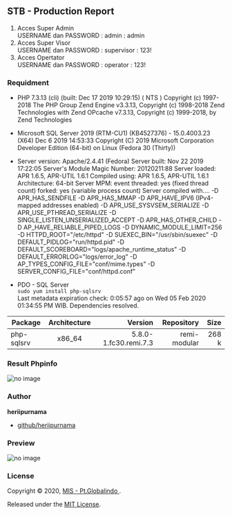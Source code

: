 ## STB  - Production Report

1. Acces Super Admin <br>
   USERNAME dan PASSWORD : admin : admin <br>
2. Acces Super Visor <br>
   USERNAME dan PASSWORD : supervisor : 123! <br>
3. Acces Opertator <br>
   USERNAME dan PASSWORD : operator : 123! <br>


### Requidment
* PHP 7.3.13 (cli) (built: Dec 17 2019 10:29:15) ( NTS )
Copyright (c) 1997-2018 The PHP Group
Zend Engine v3.3.13, Copyright (c) 1998-2018 Zend Technologies
    with Zend OPcache v7.3.13, Copyright (c) 1999-2018, by Zend Technologies 
* Microsoft SQL Server 2019 (RTM-CU1) (KB4527376) - 15.0.4003.23 (X64) 
	Dec  6 2019 14:53:33 
	Copyright (C) 2019 Microsoft Corporation
	Developer Edition (64-bit) on Linux (Fedora 30 (Thirty)) <X64>             
* Server version: Apache/2.4.41 (Fedora)
Server built:   Nov 22 2019 17:22:05
Server's Module Magic Number: 20120211:88
Server loaded:  APR 1.6.5, APR-UTIL 1.6.1
Compiled using: APR 1.6.5, APR-UTIL 1.6.1
Architecture:   64-bit
Server MPM:     event
  threaded:     yes (fixed thread count)
    forked:     yes (variable process count)
Server compiled with....
 -D APR_HAS_SENDFILE
 -D APR_HAS_MMAP
 -D APR_HAVE_IPV6 (IPv4-mapped addresses enabled)
 -D APR_USE_SYSVSEM_SERIALIZE
 -D APR_USE_PTHREAD_SERIALIZE
 -D SINGLE_LISTEN_UNSERIALIZED_ACCEPT
 -D APR_HAS_OTHER_CHILD
 -D AP_HAVE_RELIABLE_PIPED_LOGS
 -D DYNAMIC_MODULE_LIMIT=256
 -D HTTPD_ROOT="/etc/httpd"
 -D SUEXEC_BIN="/usr/sbin/suexec"
 -D DEFAULT_PIDLOG="run/httpd.pid"
 -D DEFAULT_SCOREBOARD="logs/apache_runtime_status"
 -D DEFAULT_ERRORLOG="logs/error_log"
 -D AP_TYPES_CONFIG_FILE="conf/mime.types"
 -D SERVER_CONFIG_FILE="conf/httpd.conf"

 * PDO - SQL Server <br>
 ```sudo yum install php-sqlsrv``` <br/>
 Last metadata expiration check: 0:05:57 ago on Wed 05 Feb 2020 01:34:55 PM WIB.
Dependencies resolved. <br/>

| Package      | Architecture       | Version   | Repository | Size
| ------------- |:-------------:| -----:| -----:|-----:|
| php-sqlsrv      | x86_64 | 5.8.0-1.fc30.remi.7.3  | remi-modular | 268 k
### Result Phpinfo

![ no image ](template/coreui/img/sql-Serv-module.png)




### Author

**heriipurnama**

* [github/heriipurnama](https://github.com/heriipurnama)

### Preview

![ no image ](template/coreui/img/loginPage3.png)

### License

Copyright © 2020, [ MIS - Pt.Globalindo ](https://github.com/Globalindo-intimates/stb.git).

Released under the [MIT License](LICENSE).